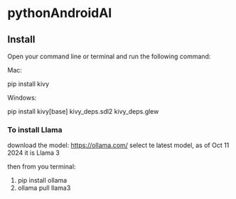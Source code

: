 # pythonAndroidAI

## Install 

Open your command line or terminal and run the following command:

Mac:

pip install kivy

Windows:

pip install kivy[base] kivy_deps.sdl2 kivy_deps.glew

### To install Llama
download the model:
https://ollama.com/
select te latest model, as of Oct 11 2024 it is Llama 3

then from you terminal:
1. pip install ollama
2. ollama pull llama3
